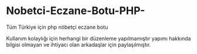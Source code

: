 # Nobetci-Eczane-Botu-PHP-
Tüm Türkiye için php nöbetçi eczane botu

Kullanım kolaylığı için herhangi bir düzenleme yapılmamıştır yapımı hakkında bilgisi olmayan ve ihtiyacı olan arkadaşlar için paylaşılmıştır.
